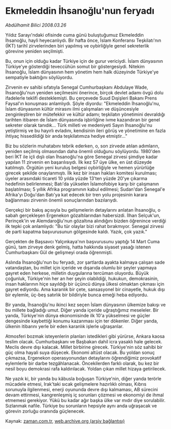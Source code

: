 # Ekmeleddin İhsanoğlu'nun feryadı

*Abdülhamit Bilici 2008.03.26*

<tr><td class="metin" colspan="2" style="padding-top: 20px; padding-left: 5px; padding-right: 10px;">Yıldız Sarayı'ndaki ofisinde cuma günü buluştuğumuz Ekmeleddin İhsanoğlu, hayli heyecanlıydı. Bir hafta önce, İslam Konferansı Teşkilatı'nın (İKT) tarihî zirvelerinden biri yapılmış ve oybirliğiyle genel sekreterlik görevine yeniden seçilmişti.</td></tr><tr><td class="metin" colspan="2" style="padding-top: 20px; padding-left: 5px; padding-right: 10px;"><p>Bu, onun için olduğu kadar Türkiye için de gurur vericiydi. İslam dünyasının Türkiye'ye gösterdiği teveccühün somut bir göstergesiydi. Nitekim İhsanoğlu, İslam dünyasının hem yönetim hem halk düzeyinde Türkiye'ye sempatiyle baktığını söylüyordu. 
<p> Zirvenin ev sahibi sıfatıyla Senegal Cumhurbaşkanı Abdulaye Wade, İhsanoğlu'nun yeniden seçilmesini önerince, birçok devlet adamı övgü dolu ifadelerle teklifi desteklemişti. Bu çerçevede Suud Dışişleri Bakanı Prens Faysal'ın konuşması anlamlıydı. Şöyle diyordu: "Ekmeleddin İhsanoğlu'nu, İslam dünyasının kültür mirasını ilmi çalışmaları ve düşüncesiyle zenginleştiren bir mütefekkir ve kültür adamı; teşkilatın yönetimini devraldığı tarihten itibaren de İslam dünyasında işbirliğine ivme kazandıran bir genel sekreter olarak tanıdık... Türk milleti ve medeniyeti Sayın İhsanoğlu'nu yetiştirmiş ve bu hayırlı evladını, kendisinin ileri görüş ve yönetimine en fazla ihtiyaç hissedildiği bir anda teşkilatımıza hediye etmiştir..."
<p> Biz bu sözlerin muhatabını tebrik ederken, o, son zirvede atılan adımların, yeniden seçilmiş olmasından daha önemli olduğunu söylüyordu. 1980'den beri İKT ile içli dışlı olan İhsanoğlu'na göre Senegal zirvesi şimdiye kadar yapılan 11 zirvenin en başarılısıydı. İlk kez 57 üye ülke, en üst düzeyde katılmıştı. Örgütün yeni kuruluş belgesi oybirliğiyle ve hemen yürürlüğe girecek şekilde onaylanmıştı. İlk kez bir insan hakları komitesi kurulması; üyeler arasındaki ticareti 10 yılda yüzde 13'ten yüzde 20'ye çıkarma hedefinin belirlenmesi; Batı'da yükselen İslamofobiye karşı bir çalışmanın başlatılması; 5 yıllık Afrika programının kabul edilmesi; Sudan'dan Senegal'e Afrika'yı Doğu'dan Batı'ya kat edecek bir tren yolu projesinin karara bağlanması zirvenin önemli sonuçlarından bazılarıydı. 
<p> Gerçekçi bir bakış açısıyla bu gelişmelerin detaylarını anlatan İhsanoğlu, o sabah gerçekleşen Ergenekon gözaltılarından habersizdi. İlhan Selçuk'un, Perinçek'in ve Alemdaroğlu'nun gözaltına alındığını bizden öğrenince verdiği ilk tepki çok anlamlıydı: "Bu tür olaylar bizi rahat bırakmıyor. Senegal zirvesi de parti kapatma başvurusunun gölgesinde kaldı. Yazık, çok yazık." 
<p> Gerçekten de Başsavcı Yalçınkaya'nın başvurusunu yaptığı 14 Mart Cuma günü, tam zirveye denk gelmiş, hatta hakkında siyaset yasağı istenen Cumhurbaşkanı Gül de gelişmeyi orada öğrenmişti. 
<p> Aslında İhsanoğlu'nun bu feryadı, zor şartlarda ayakta kalmaya çalışan sade vatandaştan, bu millet için içeride ve dışarıda olumlu bir şeyler yapmaya gayret eden herkese, milletin duygularına tercüman oluyordu. Büyük çoğunluk, Türkiye'nin her an her şeyin olabildiği, hukukun, demokrasinin, insan haklarının hiçe sayıldığı bir üçüncü dünya ülkesi olmaktan çıkması için gayret ediyordu. Ama karanlık bir çete, sansasyonel bir cinayetle, hukuk dışı bir eylemle, üç-beş satırlık bir bildiriyle bunca emeği heba ediyordu. 
<p> Bir yanda, İhsanoğlu'nu ikinci kez seçen İslam dünyasının ülkemize bakışı ve bu millete bağladığı umut. Diğer yanda içeride uğraştığımız meseleler. Bir yanda, Türkiye'nin dünya ekonomisinde ilk 10'a yükselmesi ve güçler dengesinde kaybettiği konumu kazanması için ter dökenler. Diğer yanda, ülkenin itibarını yerle bir eden karanlık işlerle uğraşanlar. 
<p> Atmosferi bozmak isteyenlerin planları istedikleri gibi yürürse, Ankara kaosa teslim olacak. Cumhurbaşkanı ve Başbakan dahil icra yasaklı hale gelecek. Meclis devre dışı kalacak. Millet birbirine girecek. Türkiye'nin söz sahibi bir güç olma hayali suya düşecek. Ekonomi altüst olacak. Bu yoldan sonuç çıkmazsa, Ergenekon operasyonundan detaylarını öğrendiğimiz provokatif eylemlerle bir darbe tezgâhlanacak. Öncekilerden farklı olarak, bu kez bir nesil boyu demokrasi rafa kaldırılacak. Yoldan çıkan millet hizaya getirilecek.
<p> Ne yazık ki, bir yanda bu kâbusla boğuşan Türkiye'nin, diğer yanda terörle mücadele etmesi, Irak'taki sıcak gelişmelere hazırlıklı olması, Kıbrıs sorunuyla ilgilenmesi, enerji oyununda devre dışı kalmaması, AB sürecini devam ettirmesi, kangrenleşmiş iç sorunları çözmesi ve ekonomiyi de ihmal etmemesi gerekiyor. Yükü bu kadar ağır başka ülke var mıdır diye sorulabilir. Sızlanmak nafile. Türkiye bu sorunların hepsiyle aynı anda uğraşacak ve görevin zorluğu oranında güçlenecek. <br/></p></p></p></p></p></p></p></p></p></td></tr>

Kaynak: [zaman.com.tr](http://zaman.com.tr/yazar.do?yazino=669283), [web.archive.org (arşiv bağlantısı)](http://web.archive.org/web/20080420140915/http://www.zaman.com.tr:80/yazar.do?yazino=669283)
